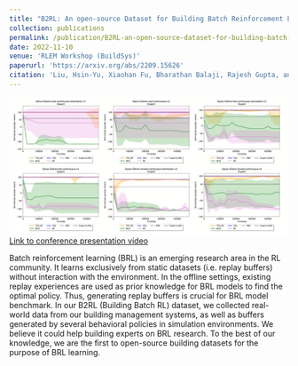```yaml
---
title: "B2RL: An open-source Dataset for Building Batch Reinforcement Learning"
collection: publications
permalink: /publication/B2RL-an-open-source-dataset-for-building-batch-reinforcement-learning
date: 2022-11-10
venue: 'RLEM Workshop (BuildSys)'
paperurl: 'https://arxiv.org/abs/2209.15626'
citation: 'Liu, Hsin-Yu, Xiaohan Fu, Bharathan Balaji, Rajesh Gupta, and Dezhi Hong. "B2RL: an open-source dataset for building batch reinforcement learning." In Proceedings of the 9th ACM International Conference on Systems for Energy-Efficient Buildings, Cities, and Transportation, pp. 462-465. 2022.'
---
```

![Learning curves of BRL models learn from expert buffers](/images/B2RL_learning_curves.png)
[Link to conference presentation video](https://www.youtube.com/watch?v=u3g1HxZwh_s#t=3h05m35s)

Batch reinforcement learning (BRL) is an emerging research area
in the RL community. It learns exclusively from static datasets (i.e.
replay buffers) without interaction with the environment. In the
offline settings, existing replay experiences are used as prior knowledge
for BRL models to find the optimal policy. Thus, generating
replay buffers is crucial for BRL model benchmark. In our B2RL
(Building Batch RL) dataset, we collected real-world data from our
building management systems, as well as buffers generated by several
behavioral policies in simulation environments. We believe it
could help building experts on BRL research. To the best of our
knowledge, we are the first to open-source building datasets for the
purpose of BRL learning.